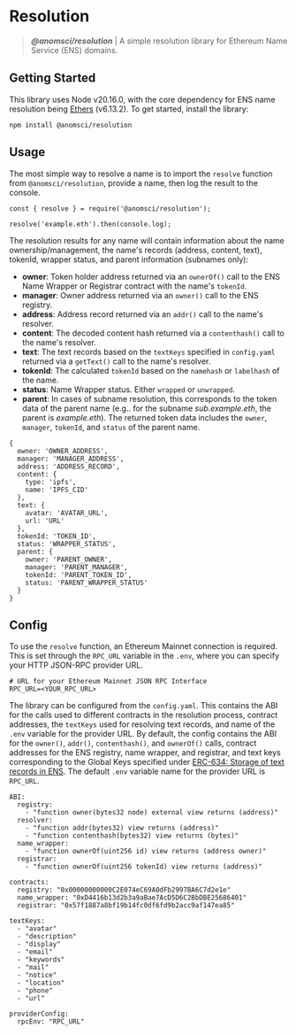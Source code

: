 
# Resolution
> ***@anomsci/resolution*** | A simple resolution library for Ethereum Name Service (ENS) domains.

## Getting Started
This library uses Node v20.16.0, with the core dependency for ENS name resolution being [Ethers](https://www.npmjs.com/package/ethers) (v6.13.2). To get started, install the library:
```
npm install @anomsci/resolution
```
## Usage
The most simple way to resolve a name is to import the `resolve` function from `@anomsci/resolution`, provide a name, then log the result to the console.
```
const { resolve } = require('@anomsci/resolution');

resolve('example.eth').then(console.log);
```
The resolution results for any name will contain information about the name ownership/management, the name's records (address, content, text), tokenId, wrapper status, and parent information (subnames only):
 - **owner**: Token holder address returned via an `ownerOf()` call to the ENS Name Wrapper or Registrar contract with the name's `tokenId`.
 - **manager**: Owner address returned via an `owner()` call to the ENS registry.
 - **address**: Address record returned via an `addr()` call to the name's resolver.
 - **content**: The decoded content hash returned via a `contenthash()` call to the name's resolver.
 - **text**: The text records based on the `textKeys` specified in `config.yaml` returned via a `getText()` call to the name's resolver.
 - **tokenId**: The calculated `tokenId` based on the `namehash` or `labelhash` of the name.
 - **status**: Name Wrapper status. Either `wrapped` or `unwrapped`.
 - **parent**: In cases of subname resolution, this corresponds to the token data of the parent name (e.g.. for the subname *sub.example.eth*, the parent is *example.eth*). The returned token data includes the `owner`, `manager`, `tokenId`, and `status` of the parent name.
```
{
  owner: 'OWNER_ADDRESS',
  manager: 'MANAGER_ADDRESS',
  address: 'ADDRESS_RECORD',
  content: {
    type: 'ipfs',
    name: 'IPFS_CID'
  },
  text: {
    avatar: 'AVATAR_URL',
    url: 'URL'
  },
  tokenId: 'TOKEN_ID',
  status: 'WRAPPER_STATUS',
  parent: {
    owner: 'PARENT_OWNER',
    manager: 'PARENT_MANAGER',
    tokenId: 'PARENT_TOKEN_ID',
    status: 'PARENT_WRAPPER_STATUS'
  }
}
```

## Config
To use the `resolve` function, an Ethereum Mainnet connection is required. This is set through the `RPC_URL` variable in the `.env`, where you can specify your HTTP JSON-RPC provider URL.
```
# URL for your Ethereum Mainnet JSON RPC Interface
RPC_URL=<YOUR_RPC_URL>
```
The library can be configured from the `config.yaml`. This contains the ABI for the calls used to different contracts in the resolution process, contract addresses, the `textKeys` used for resolving text records, and name of the `.env` variable for the provider URL. By default, the config contains the ABI for the `owner()`, `addr()`, `contenthash()`, and `ownerOf()` calls, contract addresses for the ENS registry, name wrapper, and registrar, and text keys corresponding to the Global Keys specified under [ERC-634: Storage of text records in ENS](https://eips.ethereum.org/EIPS/eip-634). The default `.env` variable name for the provider URL is `RPC_URL`.
```
ABI:
  registry:
    - "function owner(bytes32 node) external view returns (address)"
  resolver:
    - "function addr(bytes32) view returns (address)"
    - "function contenthash(bytes32) view returns (bytes)"
  name_wrapper:
    - "function ownerOf(uint256 id) view returns (address owner)"
  registrar:
    - "function ownerOf(uint256 tokenId) view returns (address)"

contracts:
  registry: "0x00000000000C2E074eC69A0dFb2997BA6C7d2e1e"
  name_wrapper: "0xD4416b13d2b3a9aBae7AcD5D6C2BbDBE25686401"
  registrar: "0x57f1887a8bf19b14fc0df6fd9b2acc9af147ea85"

textKeys:
  - "avatar"
  - "description"
  - "display"
  - "email"
  - "keywords"
  - "mail"
  - "notice"
  - "location"
  - "phone"
  - "url"

providerConfig:
  rpcEnv: "RPC_URL"

```
